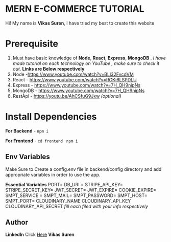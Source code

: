 # MERN E-COMMERCE TUTORIAL

Hi! My name is **Vikas Suren**, I have tried my best to create this website


# Prerequisite

1.  Must have basic knowledge of **Node**, **React**, **Express**, **MongoDB** . _I have made tutorial on each technology on YouTube , make sure to check it out_. **Links are Below respectively**
2.  Node -https://www.youtube.com/watch?v=BLl32FvcdVM
3.  React - https://www.youtube.com/watch?v=RGKi6LSPDLU
4.  Express - https://www.youtube.com/watch?v=7H_QH9nipNs
5.  MongoDB - https://www.youtube.com/watch?v=7H_QH9nipNs
6.  RestApi - https://youtu.be/AhCSfuG9Jxw _(optional)_

# Install Dependencies

**For Backend** - `npm i`

**For Frontend** - `cd frontend` ` npm i`

## Env Variables

Make Sure to Create a config.env file in backend/config directory and add appropriate variables in order to use the app.

**Essential Variables**
PORT=
DB_URI =
STRIPE_API_KEY=
STRIPE_SECRET_KEY=
JWT_SECRET=
JWT_EXPIRE=
COOKIE_EXPIRE=
SMPT_SERVICE =
SMPT_MAIL=
SMPT_PASSWORD=
SMPT_HOST=
SMPT_PORT=
CLOUDINARY_NAME
CLOUDINARY_API_KEY
CLOUDINARY_API_SECRET
_fill each filed with your info respectively_

## Author


**LinkedIn** Click [Here](https://www.linkedin.com/in/vikas-suren-823a71233) **Vikas Suren**

